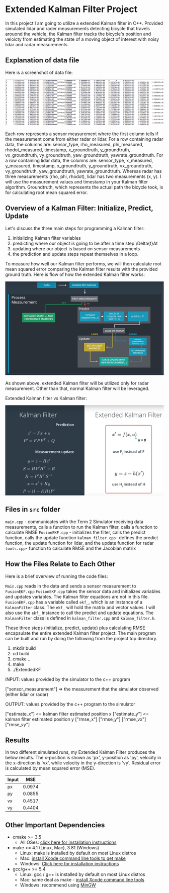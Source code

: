 # Extended Kalman Filter Project 

In this project I am going to utilize a extended Kalman filter in C++. Provided simulated lidar and rader measurements detecting bicycle that travels arouond the vehicle, the Kalman filter tracks the bicycle's position and veloicty from estimating the state of a moving object of interest with noisy lidar and radar measurements. 

[//]: # (Image References)

[image1]: ./output_images/KalmanFilter_data.png "data"
[image2]: ./output_images/ekf_flow.jpg "flow"
[image3]: ./output_images/ekf_vs_kf.jpg "vs"

## Explanation of data file

Here is a screenshot of data file:

![alt text][image1]

Each row represents a sensor measurement where the first column tells if the measurement come from either radar or lidar.
For a row containing radar data, the columns are: sensor_type, rho_measured, phi_measured, rhodot_measured, timestamp, x_groundtruth, y_groundtruth, vx_groundtruth, vy_groundtruth, yaw_groundtruth, yawrate_groundtruth.
For a row containing lidar data, the columns are: sensor_type, x_measured, y_measured, timestamp, x_groundtruth, y_groundtruth, vx_groundtruth, vy_groundtruth, yaw_groundtruth, yawrate_groundtruth.
Whereas radar has three measurements (rho, phi, rhodot), lidar has two measurements (x, y).
I will use the measurement values and timestamp in your Kalman filter algorithm. Groundtruth, which represents the actual path the bicycle took, is for calculating root mean squared error.

## Overview of a Kalman Filter: Initialize, Predict, Update
Let's discuss the three main steps for programming a Kalman filter:

1. initializing Kalman filter variables
2. predicting where our object is going to be after a time step \Delta{t}Δt
3. updating where our object is based on sensor measurements
4. the prediction and update steps repeat themselves in a loop.

To measure how well our Kalman filter performs, we will then calculate root mean squared error comparing the Kalman filter results with the provided ground truth.
Here is flow of how the extended Kalman filter works:

![alt text][image2]

As shown above, extended Kalman filter will be utilized only for radar measurement. Other than that, normal Kalman filter will be leveraged.

Extended Kalman filter vs Kalman filter:

![alt text][image3]

## Files in `src` folder

`main.cpp` - communicates with the Term 2 Simulator receiving data measurements, calls a function to run the Kalman filter, calls a function to calculate RMSE
`FusionEKF.cpp` - initializes the filter, calls the predict function, calls the update function
`kalman_filter.cpp`- defines the predict function, the update function for lidar, and the update function for radar
`tools.cpp`- function to calculate RMSE and the Jacobian matrix

## How the Files Relate to Each Other
Here is a brief overview of running the code files:

`Main.cpp` reads in the data and sends a sensor measurement to `FusionEKF.cpp`
`FusionEKF.cpp` takes the sensor data and initializes variables and updates variables. The Kalman filter equations are not in this file. `FusionEKF.cpp` has a variable called `ekf_`, which is an instance of a `KalmanFilter` class. The `ekf_` will hold the matrix and vector values. I will also use the `ekf_` instance to call the predict and update equations.
The `KalmanFilter` class is defined in `kalman_filter.cpp` and `kalman_filter.h`. 

These three steps (initialize, predict, update) plus calculating RMSE encapsulate the entire extended Kalman filter project.
The main program can be built and run by doing the following from the project top directory.

1. mkdir build
2. cd build
3. cmake ..
4. make
5. ./ExtendedKF

INPUT: values provided by the simulator to the c++ program

["sensor_measurement"] => the measurement that the simulator observed (either lidar or radar)

OUTPUT: values provided by the c++ program to the simulator

["estimate_x"] <= kalman filter estimated position x
["estimate_y"] <= kalman filter estimated position y
["rmse_x"]
["rmse_y"]
["rmse_vx"]
["rmse_vy"]

## Results

In two different simulated runs, my Extended Kalman Filter produces the below results. The x-position is shown as 'px', y-position as 'py', velocity in the x-direction is 'vx', while velocity in the y-direction is 'vy'. Residual error is calculated by mean squared error (MSE).

|Input |MSE   |
|---   |---   |
|px    |0.0974|
|py    |0.0855|
|vx    |0.4517|
|vy    |0.4404|

## Other Important Dependencies

* cmake >= 3.5
  * All OSes: [click here for installation instructions](https://cmake.org/install/)
* make >= 4.1 (Linux, Mac), 3.81 (Windows)
  * Linux: make is installed by default on most Linux distros
  * Mac: [install Xcode command line tools to get make](https://developer.apple.com/xcode/features/)
  * Windows: [Click here for installation instructions](http://gnuwin32.sourceforge.net/packages/make.htm)
* gcc/g++ >= 5.4
  * Linux: gcc / g++ is installed by default on most Linux distros
  * Mac: same deal as make - [install Xcode command line tools](https://developer.apple.com/xcode/features/)
  * Windows: recommend using [MinGW](http://www.mingw.org/)






